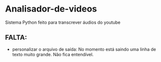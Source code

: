 # Analisador-de-videos
Sistema Python feito para transcrever áudios do youtube

##  FALTA:
- personalizar o arquivo de saída: No momento está saindo uma linha de texto muito grande. Não fica entendível.
